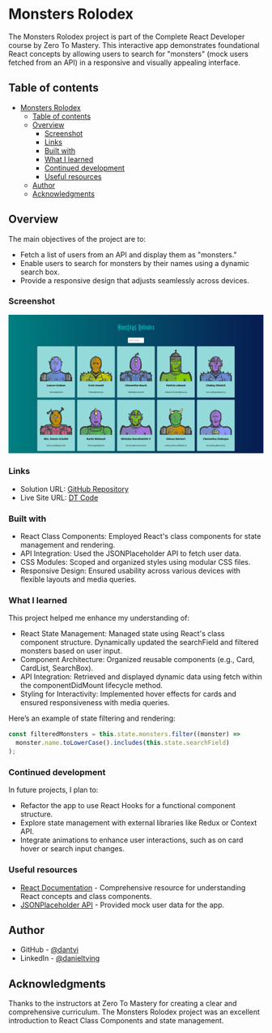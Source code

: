 ﻿# Monsters Rolodex

The Monsters Rolodex project is part of the Complete React Developer course by Zero To Mastery. This interactive app demonstrates foundational React concepts by allowing users to search for "monsters" (mock users fetched from an API) in a responsive and visually appealing interface.

## Table of contents

- [Monsters Rolodex](#monsters-rolodex)
  - [Table of contents](#table-of-contents)
  - [Overview](#overview)
    - [Screenshot](#screenshot)
    - [Links](#links)
    - [Built with](#built-with)
    - [What I learned](#what-i-learned)
    - [Continued development](#continued-development)
    - [Useful resources](#useful-resources)
  - [Author](#author)
  - [Acknowledgments](#acknowledgments)

## Overview

The main objectives of the project are to:
- Fetch a list of users from an API and display them as "monsters."
- Enable users to search for monsters by their names using a dynamic search box.
- Provide a responsive design that adjusts seamlessly across devices.

### Screenshot

![](./screenshot.png)

### Links

- Solution URL: [GitHub Repository](https://github.com/dantvi/monsters-rolodex)
- Live Site URL: [DT Code](https://monsters-rolodex.dtcode.se/)

### Built with

- React Class Components: Employed React's class components for state management and rendering.
- API Integration: Used the JSONPlaceholder API to fetch user data.
- CSS Modules: Scoped and organized styles using modular CSS files.
- Responsive Design: Ensured usability across various devices with flexible layouts and media queries.

### What I learned

This project helped me enhance my understanding of:
- React State Management: Managed state using React's class component structure. Dynamically updated the searchField and filtered monsters based on user input.
- Component Architecture: Organized reusable components (e.g., Card, CardList, SearchBox).
- API Integration: Retrieved and displayed dynamic data using fetch within the componentDidMount lifecycle method.
- Styling for Interactivity: Implemented hover effects for cards and ensured responsiveness with media queries.

Here’s an example of state filtering and rendering:

```jsx
const filteredMonsters = this.state.monsters.filter((monster) =>
  monster.name.toLowerCase().includes(this.state.searchField)
);
```

### Continued development

In future projects, I plan to:
- Refactor the app to use React Hooks for a functional component structure.
- Explore state management with external libraries like Redux or Context API.
- Integrate animations to enhance user interactions, such as on card hover or search input changes.

### Useful resources

- [React Documentation](https://reactjs.org/docs/getting-started.html) - Comprehensive resource for understanding React concepts and class components.
- [JSONPlaceholder API](https://jsonplaceholder.typicode.com/) - Provided mock user data for the app.

## Author

- GitHub - [@dantvi](https://github.com/dantvi)
- LinkedIn - [@danieltving](https://www.linkedin.com/in/danieltving/)

## Acknowledgments

Thanks to the instructors at Zero To Mastery for creating a clear and comprehensive curriculum. The Monsters Rolodex project was an excellent introduction to React Class Components and state management.
